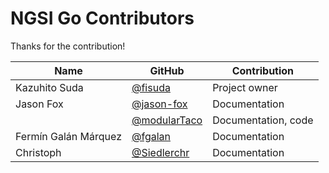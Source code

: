 # NGSI Go Contributors

Thanks for the contribution!

| Name                 | GitHub                                         | Contribution        |
| -------------------- | ---------------------------------------------- | ------------------- |
| Kazuhito Suda        | [@fisuda](https://github.com/fisuda)           | Project owner       |
| Jason Fox            | [@jason-fox](https://github.com/jason-fox)     | Documentation       |
|                      | [@modularTaco](https://github.com/modularTaco) | Documentation, code |
| Fermín Galán Márquez | [@fgalan](https://github.com/fgalan)           | Documentation       |
| Christoph            | [@Siedlerchr](https://github.com/Siedlerchr)   | Documentation       |
